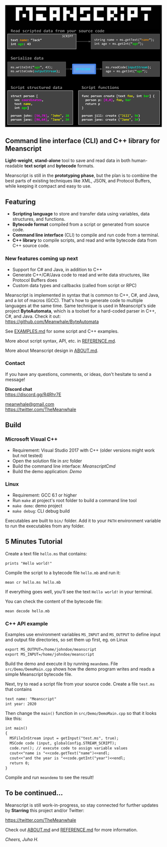 
<img src=nutshell.png>

## Command line interface (CLI) and C++ library for Meanscript

<!-- USE CASES -->

**Light-weight**, **stand-alone** tool to save and read data in both human-readable **text script** and **bytecode** formats.


Meanscript is <!-- a versatile scripting and bytecode language to create, save, and read data.
It is --> still in the **prototyping phase**, but the plan is to combine the best parts of existing techniques like XML, JSON, and Protocol Buffers,
while keeping it compact and easy to use.
 

## Featuring

* **Scripting language** to store and transfer data using variables, data structures, and functions.
* **Bytecode format** compiled from a script or generated from source code.
* **Command line interface** (CLI) to compile and run code from a terminal.
* **C++ library** to compile scripts, and read and write bytecode data from C++ source code.

<!-- * **Parser:** convert text script to bytecode
* Bytecode **interpreter:** execute bytecode instructions
* **MSCode:** access bytecode data from your source code
* **MSBuilder:** create data from your source code
* **Command line application:** compile and run scripts and view contents of bytecode files
* **C++ library:** compile and run code, and read and write bytecode data from your source code
* Integers, text strings, floating point numbers, structs, arrays, and functions
* Create custom input/output streams to read/write data
* _Web editor_ -->

### New features coming up next
* Support for C# and Java, in addition to C++
* Generate C++/C#/Java code to read and write data structures, like Protocol Buffers does
* Custom data types and callbacks (called from script or RPC)

Meanscript is implemented in syntax that is common to C++, C#, and Java, and a lot of macros (GCC).
That's how to generate code to multiple languages at the same time.
Same technique is used in Meanscript's side project **ByteAutomata**,
which is a toolset for a hard-coded parser in C++, C#, and Java. Check it out:<br>
https://github.com/Meanwhale/ByteAutomata

See [EXAMPLES.md](https://github.com/Meanwhale/MeanscriptCLI/blob/master/EXAMPLES.md) for some script and C++ examples.

More about script syntax, API, etc. in [REFERENCE.md](https://github.com/Meanwhale/MeanscriptCLI/blob/master/REFERENCE.md).

More about Meanscript design in [ABOUT.md](https://github.com/Meanwhale/MeanscriptCLI/blob/master/ABOUT.md).

### Contact

If you have any questions, comments, or ideas, don't hesitate to send a message!

**Discord chat**<br>
https://discord.gg/R4Rhr7E

meanwhale@gmail.com<br>
https://twitter.com/TheMeanwhale

<!--

## Project Content

This project contains

* C++ source code for Meanscript library
* Command line tool
* Demo program
* Visual Studio (2017) solution (_src_ folder)
* _Makefile_ for Linux build is in the root folder

-->

## Build

### Microsoft Visual C++

* Requirement: Visual Studio 2017 with C++ (older versions might work but not tested)
* Open the solution file in _src_ folder
* Build the command line interface: _MeanscriptCmd_
* Build the demo application: _Demo_

### Linux

* Requirement: GCC 6.1 or higher
* Run `make` at project's root folder to build a command line tool
* `make demo`: demo project
* `make debug`: CLI debug build

Executables are built to `bin/` folder.
Add it to your `PATH` environment variable to run the executables from any folder.

## 5 Minutes Tutorial

<!--### Hello world-->

Create a text file `hello.ms` that contains:

```
prints "Hello world!"
```

Compile the script to a bytecode file `hello.mb` and run it:

```
mean cr hello.ms hello.mb
```

If everything goes well, you'll see the text `Hello world!` in your terminal.

You can check the content of the bytecode file:

```
mean decode hello.mb
```

### C++ API example

Examples use environment variables `MS_INPUT` and `MS_OUTPUT` to define input and output file directories, so set them up first, eg. on Linux

```
export MS_OUTPUT=/home/johndoe/meanscript
export MS_INPUT=/home/johndoe/meanscript
```

Build the demo and execute it by running `meandemo`.
File `src/Demo/DemoMain.cpp` shows how the demo program writes and reads a simple Meanscript bytecode file.

Next, try to read a script file from your source code. Create a file `test.ms` that contains

```
text name: "Meanscript"
int year: 2020
```

Then change the `main()` function in `src/Demo/DemoMain.cpp` so that it looks like this:

```
int main()
{
  MSFileInStream input = getInput("test.ms", true);
  MSCode code (input, globalConfig.STREAM_SCRIPT);
  code.run(); // execute code to assign variable values
  cout<<"name is "<<code.getText("name")<<endl;
  cout<<"and the year is "<<code.getInt("year")<<endl;
  return 0;
}
```

Compile and run `meandemo` to see the result!

## To be continued...

Meanscript is still work-in-progress, so stay connected for further updates by **Starring** this project and/or Twitter:

https://twitter.com/TheMeanwhale

Check out
[ABOUT.md](https://github.com/Meanwhale/MeanscriptCLI/blob/master/ABOUT.md)
and
[REFERENCE.md](https://github.com/Meanwhale/MeanscriptCLI/blob/master/REFERENCE.md)
for more information.

_Cheers, Juha H._
